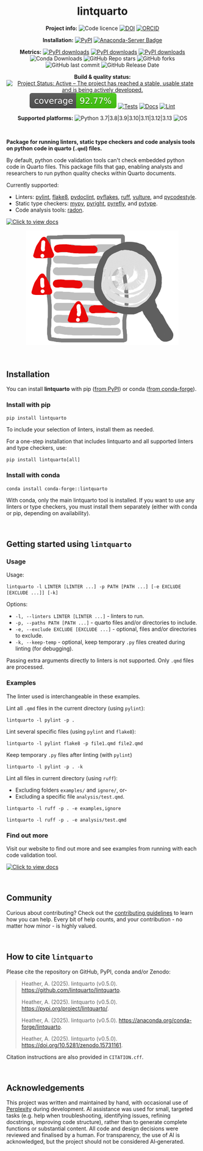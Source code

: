 <div align="center">

# lintquarto

**Project info:** 
![Code licence](https://img.shields.io/badge/Licence-MIT-A6CE39?&labelColor=gray)
[![DOI](https://img.shields.io/badge/DOI-10.5281/zenodo.15731161-A6CE39?&logoColor=white)](https://doi.org/10.5281/zenodo.15731161)
[![ORCID](https://img.shields.io/badge/ORCID_Amy_Heather-0000--0002--6596--3479-A6CE39?&logo=orcid&logoColor=white)](https://orcid.org/0000-0002-6596-3479)

**Installation:**
[![PyPI](https://img.shields.io/pypi/v/lintquarto?&labelColor=gray)](https://pypi.org/project/lintquarto/)
[![Anaconda-Server Badge](https://anaconda.org/conda-forge/lintquarto/badges/version.svg)](https://anaconda.org/conda-forge/lintquarto)

**Metrics:**
[![PyPI downloads](https://static.pepy.tech/badge/lintquarto)](https://pepy.tech/project/lintquarto)
[![PyPI downloads](https://static.pepy.tech/badge/lintquarto/month)](https://pepy.tech/project/lintquarto)
[![PyPI downloads](https://static.pepy.tech/badge/lintquarto/week)](https://pepy.tech/project/lintquarto)
![Conda Downloads](https://img.shields.io/conda/d/conda-forge/lintquarto)
![GitHub Repo stars](https://img.shields.io/github/stars/lintquarto/lintquarto)
![GitHub forks](https://img.shields.io/github/forks/lintquarto/lintquarto)
![GitHub last commit](https://img.shields.io/github/last-commit/lintquarto/lintquarto)
![GitHub Release Date](https://img.shields.io/github/release-date/lintquarto/lintquarto)


**Build & quality status:**
[![Project Status: Active – The project has reached a stable, usable state and is being actively developed.](https://www.repostatus.org/badges/latest/active.svg)](https://www.repostatus.org/#active)
[![Coverage](https://github.com/lintquarto/lintquarto/raw/main/images/coverage-badge.svg)](https://github.com/lintquarto/lintquarto/actions/workflows/tests.yaml)
[![Tests](https://github.com/lintquarto/lintquarto/actions/workflows/tests.yaml/badge.svg)](https://github.com/lintquarto/lintquarto/actions/workflows/tests.yaml)
[![Docs](https://github.com/lintquarto/lintquarto/actions/workflows/docs.yaml/badge.svg)](https://github.com/lintquarto/lintquarto/actions/workflows/docs.yaml)
[![Lint](https://github.com/lintquarto/lintquarto/actions/workflows/lint.yaml/badge.svg)](https://github.com/lintquarto/lintquarto/actions/workflows/lint.yaml)

**Supported platforms:**
![Python 3.7|3.8|3.9|3.10|3.11|3.12|3.13](https://img.shields.io/badge/Python-3.7%7C3.8%7C3.9%7C3.10%7C3.11%7C3.12%7C3.13-blue)
![OS](https://img.shields.io/badge/OS-Windows%20%7C%20Linux%20%7C%20macOS-blue?logo=windows&logo=linux&logo=apple)

</div>

<br>

**Package for running linters, static type checkers and code analysis tools on python code in quarto (`.qmd`) files.**

By default, python code validation tools can't check embedded python code in Quarto files. This package fills that gap, enabling analysts and researchers to run python quality checks within Quarto documents.

Currently supported:

* Linters: [pylint](https://github.com/pylint-dev/pylint), [flake8](https://github.com/pycqa/flake8), [pydoclint](https://github.com/jsh9/pydoclint), [pyflakes](https://github.com/PyCQA/pyflakes), [ruff](https://github.com/astral-sh/ruff), [vulture](https://github.com/jendrikseipp/vulture), and [pycodestyle](https://github.com/PyCQA/pycodestyle).
* Static type checkers: [mypy](https://github.com/python/mypy), [pyright](https://github.com/microsoft/pyright), [pyrefly](https://github.com/facebook/pyrefly), and [pytype](https://github.com/google/pytype).
* Code analysis tools: [radon](https://github.com/rubik/radon).

[![Click to view docs](https://img.shields.io/badge/🖱️_Click_to_view_package_documentation-37a779?style=for-the-badge)](https://lintquarto.github.io/lintquarto/)

<p align="center">
  <img src="https://github.com/lintquarto/lintquarto/raw/main/docs/images/linting.png" alt="Linting illustration" width="400"/>
</p>

<br>

## Installation

You can install **lintquarto** with pip ([from PyPI](https://pypi.org/project/lintquarto/)) or conda ([from conda-forge](https://anaconda.org/conda-forge/lintquarto)).

### Install with pip

```
pip install lintquarto
```

To include your selection of linters, install them as needed.

For a one-step installation that includes lintquarto and all supported linters and type checkers, use:

```
pip install lintquarto[all]
```

### Install with conda

```
conda install conda-forge::lintquarto
```

With conda, only the main lintquarto tool is installed. If you want to use any linters or type checkers, you must install them separately (either with conda or pip, depending on availability).

<br>

## Getting started using `lintquarto`

### Usage

Usage:

```
lintquarto -l LINTER [LINTER ...] -p PATH [PATH ...] [-e EXCLUDE [EXCLUDE ...]] [-k]
```

Options:

* `-l, --linters LINTER [LINTER ...]` - linters to run.
* `-p, --paths PATH [PATH ...]` - quarto files and/or directories to include.
* `-e, --exclude EXCLUDE [EXCLUDE ...]` - optional, files and/or directories to exclude.
* `-k, --keep-temp` - optional, keep temporary `.py` files created during linting (for debugging).

Passing extra arguments directly to linters is not supported. Only `.qmd` files are processed.

### Examples

The linter used is interchangeable in these examples.

Lint all `.qmd` files in the current directory (using `pylint`):

```{.bash}
lintquarto -l pylint -p .
```

Lint several specific files (using `pylint` and `flake8`):

```{.bash}
lintquarto -l pylint flake8 -p file1.qmd file2.qmd
```

Keep temporary `.py` files after linting (with `pylint`)

```{.bash}
lintquarto -l pylint -p . -k
```

Lint all files in current directory (using `ruff`):

* Excluding folders `examples/` and `ignore/`, or-
* Excluding a specific file `analysis/test.qmd`.

```{.bash}
lintquarto -l ruff -p . -e examples,ignore
```

```{.bash}
lintquarto -l ruff -p . -e analysis/test.qmd
```

### Find out more

Visit our website to find out more and see examples from running with each code validation tool.

[![Click to view docs](https://img.shields.io/badge/🖱️_Click_to_view_package_documentation-37a779?style=for-the-badge)](https://lintquarto.github.io/lintquarto/)

<br>

## Community

Curious about contributing? Check out the [contributing guidelines](CONTRIBUTING.md) to learn how you can help. Every bit of help counts, and your contribution - no matter how minor - is highly valued.

<br>

## How to cite `lintquarto`

Please cite the repository on GitHub, PyPI, conda and/or Zenodo:

> Heather, A. (2025). lintquarto (v0.5.0).  https://github.com/lintquarto/lintquarto.
>
> Heather, A. (2025). lintquarto (v0.5.0). https://pypi.org/project/lintquarto/.
>
> Heather, A. (2025). lintquarto (v0.5.0). https://anaconda.org/conda-forge/lintquarto.
>
> Heather, A. (2025). lintquarto (v0.5.0). https://doi.org/10.5281/zenodo.15731161.

Citation instructions are also provided in `CITATION.cff`.

<br>

## Acknowledgements

This project was written and maintained by hand, with occasional use of [Perplexity](https://www.perplexity.ai/) during development. AI assistance was used for small, targeted tasks (e.g. help when troubleshooting, identifying issues, refining docstrings, improving code structure), rather than to generate complete functions or substantial content. All code and design decisions were reviewed and finalised by a human. For transparency, the use of AI is acknowledged, but the project should not be considered AI‑generated.